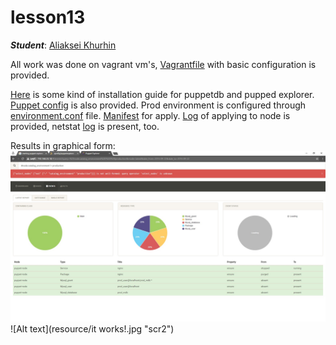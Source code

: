 # lesson13

***Student***: [Aliaksei Khurhin](https://epa.ms/1Cqi0K)

All work was done on vagrant vm's, [Vagrantfile](Vagrantfile) with basic configuration is provided.

[Here](help.txt) is some kind of installation guide for puppetdb and pupped explorer. [Puppet config](puppet.conf) is also provided.
Prod environment is configured through [environment.conf](prod/environment.conf) file. [Manifest](prod/manifests/site.pp) for apply.
[Log](prod.log) of applying to node is provided, netstat [log](netstat.txt) is present, too.

Results in graphical form:
![Alt text](resource/report.jpg "scr1")
![Alt text](resource/it works!.jpg "scr2")
